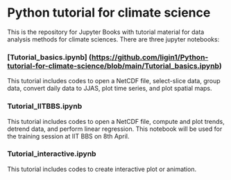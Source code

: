 # Python tutorial for climate science
This is the repository for Jupyter Books with tutorial material for data analysis methods for climate sciences. There are three jupyter notebooks:
### [Tutorial_basics.ipynb] (https://github.com/ligin1/Python-tutorial-for-climate-science/blob/main/Tutorial_basics.ipynb)
This tutorial includes codes to open a NetCDF file, select-slice data, group data, convert daily data to JJAS, plot time series, and plot spatial maps.
### Tutorial_IITBBS.ipynb
This tutorial includes codes to open a NetCDF file, compute and plot trends, detrend data, and perform linear regression. This notebook will be used for the training session at IIT BBS on 8th April.
### Tutorial_interactive.ipynb
This tutorial includes codes to create interactive plot or animation.


